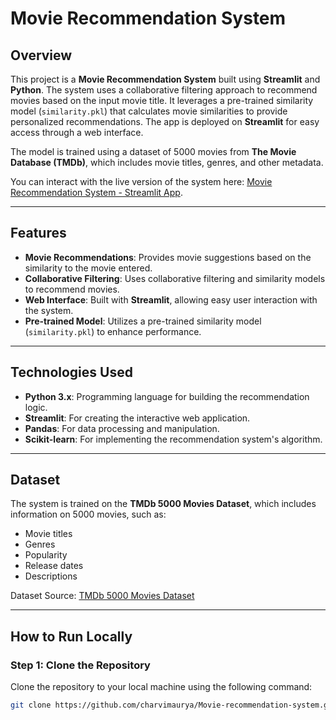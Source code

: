 # Movie Recommendation System

## Overview

This project is a **Movie Recommendation System** built using **Streamlit** and **Python**. The system uses a collaborative filtering approach to recommend movies based on the input movie title. It leverages a pre-trained similarity model (`similarity.pkl`) that calculates movie similarities to provide personalized recommendations. The app is deployed on **Streamlit** for easy access through a web interface.

The model is trained using a dataset of 5000 movies from **The Movie Database (TMDb)**, which includes movie titles, genres, and other metadata. 

You can interact with the live version of the system here: [Movie Recommendation System - Streamlit App](https://movie-recommendation-system-h3g77ainsgbabrawzp2x52.streamlit.app/).

---

## Features

- **Movie Recommendations**: Provides movie suggestions based on the similarity to the movie entered.
- **Collaborative Filtering**: Uses collaborative filtering and similarity models to recommend movies.
- **Web Interface**: Built with **Streamlit**, allowing easy user interaction with the system.
- **Pre-trained Model**: Utilizes a pre-trained similarity model (`similarity.pkl`) to enhance performance.

---

## Technologies Used

- **Python 3.x**: Programming language for building the recommendation logic.
- **Streamlit**: For creating the interactive web application.
- **Pandas**: For data processing and manipulation.
- **Scikit-learn**: For implementing the recommendation system's algorithm.

---

## Dataset

The system is trained on the **TMDb 5000 Movies Dataset**, which includes information on 5000 movies, such as:
- Movie titles
- Genres
- Popularity
- Release dates
- Descriptions

Dataset Source: [TMDb 5000 Movies Dataset](https://www.kaggle.com/datasets/tmdb/tmdb-movie-metadata)

---

## How to Run Locally

### Step 1: Clone the Repository

Clone the repository to your local machine using the following command:

```bash
git clone https://github.com/charvimaurya/Movie-recommendation-system.git

